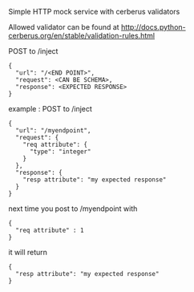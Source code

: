 Simple HTTP mock service with cerberus validators

Allowed validator can be found at http://docs.python-cerberus.org/en/stable/validation-rules.html

POST to /inject
```
{
  "url": "/<END POINT>",
  "request": <CAN BE SCHEMA>,
  "response": <EXPECTED RESPONSE>
}
```
example :
POST to /inject
```
{
  "url": "/myendpoint",
  "request": {
    "req attribute": {
      "type": "integer"
    }
  },
  "response": {
    "resp attribute": "my expected response"
  }
}
```

next time you post to /myendpoint with 
```
{
  "req attribute" : 1
}
```
it will return
```
{
  "resp attribute": "my expected response"
}
```
